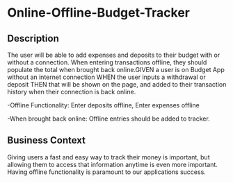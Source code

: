 # Online-Offline-Budget-Tracker

## Description 
The user will be able to add expenses and deposits to their budget with or without a connection. When entering transactions offline, they should populate the total when brought back online.GIVEN a user is on Budget App without an internet connection WHEN the user inputs a withdrawal or deposit THEN that will be shown on the page, and added to their transaction history when their connection is back online.

-Offline Functionality: Enter deposits offline, Enter expenses offline

-When brought back online: Offline entries should be added to tracker.

## Business Context
Giving users a fast and easy way to track their money is important, but allowing them to access that information anytime is even more important. Having offline functionality is paramount to our applications success.
